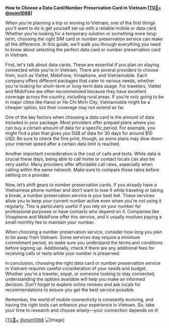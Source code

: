 **How to Choose a Data Card/Number Preservation Card in Vietnam [[TG💪+ @esim1088](https://t.me/s/esim1088)]**

When you're planning a trip or moving to Vietnam, one of the first things you'll want to do is get yourself set up with a reliable mobile or data card. Whether you're looking for a temporary solution or something more long-term, choosing the right SIM card or number preservation service can make all the difference. In this guide, we’ll walk you through everything you need to know about selecting the perfect data card or number preservation card in Vietnam.

First, let's talk about data cards. These are essential if you plan on staying connected while you’re in Vietnam. There are several providers to choose from, such as Viettel, MobiFone, Vinaphone, and Vietnamobile. Each company offers different packages that cater to various needs, whether you're looking for short-term or long-term data usage. For travelers, Viettel and MobiFone are often recommended because they have excellent coverage across the country, including rural areas. If you’re only going to be in major cities like Hanoi or Ho Chi Minh City, Vietnamobile might be a cheaper option, but their coverage may not extend as far.

One of the key factors when choosing a data card is the amount of data included in your package. Most providers offer prepaid plans where you can buy a certain amount of data for a specific period. For example, you might find a plan that gives you 5GB of data for 30 days for around $10 USD. Be sure to check the fine print, though, as some plans may slow down your internet speed after a certain data limit is reached. 

Another important consideration is the cost of calls and texts. While data is crucial these days, being able to call home or contact locals can also be very useful. Many providers offer affordable call rates, especially when calling within the same network. Make sure to compare these rates before settling on a provider.

Now, let’s shift gears to number preservation cards. If you already have a Vietnamese phone number and don’t want to lose it while traveling or taking a break, a number preservation service is your best bet. These services allow you to keep your current number active even when you’re not using it regularly. This is particularly useful if you rely on your number for professional purposes or have contacts who depend on it. Companies like Vinaphone and MobiFone offer this service, and it usually involves paying a small monthly fee to maintain your number.

When choosing a number preservation service, consider how long you plan to be away from Vietnam. Some services may require a minimum commitment period, so make sure you understand the terms and conditions before signing up. Additionally, check if there are any additional fees for receiving calls or texts while your number is preserved.

In conclusion, choosing the right data card or number preservation service in Vietnam requires careful consideration of your needs and budget. Whether you're a traveler, expat, or someone looking to stay connected, understanding the options available will help you make an informed decision. Don’t forget to explore online reviews and ask locals for recommendations to ensure you get the best service possible.

Remember, the world of mobile connectivity is constantly evolving, and having the right tools can enhance your experience in Vietnam. So, take your time to research and choose wisely—your connection depends on it!

[[TG💪+ @esim1088](https://t.me/s/esim1088) ![Image](https://i.postimg.cc/Y0z9fWf4/image.png)]